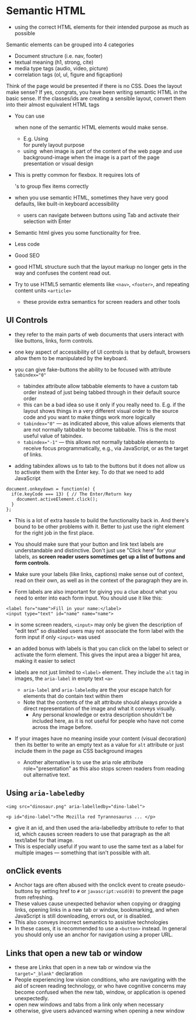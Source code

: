 # Semantic HTML

- using the correct HTML elements for their intended purpose as much as possible

Semantic elements can be grouped into 4 categories

- Document structure (i.e. nav, footer)
- textual meaning (h1, strong, cite)
- media type tags (audio, video, picture)
- correlation tags (ol, ul, figure and figcaption)

Think of the page would be presented if there is no CSS. Does the layout make sense?
If yes, congrats, you have been writing semantic HTML in the basic sense.
If the classes/ids are creating a sensible layout, convert them into their almost equivalent HTML tags

- You can use <div> when none of the semantic HTML elements would make sense.
  - E.g. Using <div> for purely layout purpose
  - using <img> when image is part of the content of the web page and use background-image when the image is a part of the page presentation or visual design
- This is pretty common for flexbox. It requires lots of <div>'s to group flex items correctly

- when you use semantic HTML, sometimes they have very good defaults, like built-in keyboard accessibility
  - users can navigate between buttons using Tab and activate their selection with Enter
- Semantic html gives you some functionality for free.
- Less code
- Good SEO

- good HTML structure such that the layout markup no longer gets in the way and confuses the content read out.
- Try to use HTML5 semantic elements like `<nav>`, `<footer>`, and repeating content units `<article>`
  - these provide extra semantics for screen readers and other tools

## UI Controls

- they refer to the main parts of web documents that users interact with like buttons, links, form controls.
- one key aspect of accessibility of UI controls is that by default, browsers allow them to be manipulated by the keyboard.
- you can give fake-buttons the ability to be focused with attribute `tabindex="0"`

  - tabindex attribute allow tabbable elements to have a custom tab order instead of just being tabbed through in their default source order
  - this can be a bad idea so use it only if you really need to. E.g. if the layout shows things in a very different visual order to the source code and you want to make things work more logically
  - `tabindex="0"` — as indicated above, this value allows elements that are not normally tabbable to become tabbable. This is the most useful value of tabindex.
  - `tabindex="-1"` — this allows not normally tabbable elements to receive focus programmatically, e.g., via JavaScript, or as the target of links.

- adding tabindex allows us to tab to the buttons but it does not allow us to activate them with the Enter key. To do that we need to add JavaScript

```
document.onkeydown = function(e) {
  if(e.keyCode === 13) { // The Enter/Return key
    document.activeElement.click();
  }
};
```

- This is a lot of extra hassle to build the functionality back in. And there's bound to be other problems with it. Better to just use the right element for the right job in the first place.

- You should make sure that your button and link text labels are understandable and distinctive. Don't just use "Click here" for your labels, as **screen reader users sometimes get up a list of buttons and form controls**.

- Make sure your labels (like links, captions) make sense out of context, read on their own, as well as in the context of the paragraph they are in.

- Form labels are also important for giving you a clue about what you need to enter into each form input. You should use it like this:

```
<label for="name">Fill in your name:</label>
<input type="text" id="name" name="name">
```

- in some screen readers, `<input>` may only be given the description of "edit text" so disabled users may not associate the form label with the form input if only `<input>` was used

- an added bonus with labels is that you can click on the label to select or activate the form element. This gives the input area a bigger hit area, making it easier to select

- labels are not just limited to `<label>` element. They include the `alt` tag in images, the `aria-label` in empty text `<a>`

  - `aria-label` and `aria-labeledby` are the your escape hatch for elements that do contain text within them
  - Note that the contents of the alt attribute should always provide a direct representation of the image and what it conveys visually.
    - Any personal knowledge or extra description shouldn't be included here, as it is not useful for people who have not come across the image before.

- If your images have no meaning inside your content (visual decoration) then its better to write an empty text as a value for `alt` attribute or just include them in the page as CSS background images
  - Another alternative is to use the aria role attribute role="presentation" as this also stops screen readers from reading out alternative text.

## Using `aria-labeledby`

```
<img src="dinosaur.png" aria-labelledby="dino-label">

<p id="dino-label">The Mozilla red Tyrannosaurus ... </p>
```

- give it an id, and then used the aria-labelledby attribute to refer to that id, which causes screen readers to use that paragraph as the alt text/label for that image.
- This is especially useful if you want to use the same text as a label for multiple images — something that isn't possible with alt.

## onClick events

- Anchor tags are often abused with the onclick event to create pseudo-buttons by setting href to `#` or `javascript:void(0)` to prevent the page from refreshing.
- These values cause unexpected behavior when copying or dragging links, opening links in a new tab or window, bookmarking, and when JavaScript is still downloading, errors out, or is disabled.
- This also conveys incorrect semantics to assistive technologies
- In these cases, it is recommended to use a `<button>` instead. In general you should only use an anchor for navigation using a proper URL.

## Links that open a new tab or window

- these are Links that open in a new tab or window via the `target="_blank"` declaration
- People experiencing low vision conditions, who are navigating with the aid of screen reading technology, or who have cognitive concerns may become confused when the new tab, window, or application is opened unexpectedly.
- open new windows and tabs from a link only when necessary
- otherwise, give users advanced warning when opening a new window
